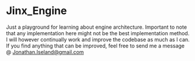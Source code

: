 # Jinx_Engine
Just a playground for learning about engine architecture.
Important to note that any implementation here might not be the best implementation method.
I will however continually work and improve the codebase as much as I can.
If you find anything that can be improved, feel free to send me a message @ Jonathan.Iseland@gmail.com
